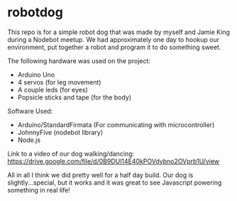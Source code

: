 # robotdog

This repo is for a simple robot dog that was made by myself and Jamie King during a Nodebot meetup. We had approximately one day to hookup our environment, put together a robot and program it to do something sweet. 

The following hardware was used on the project: 
* Arduino Uno
* 4 servos (for leg movement)
* A couple leds (for eyes)
* Popsicle sticks and tape (for the body)

Software Used: 
* Arduino/StandardFirmata (For communicating with microcontroller)
* JohnnyFive (nodebot library)
* Node.js

Link to a video of our dog walking/dancing: https://drive.google.com/file/d/0B9DUl14E40kPOVdybno2OVprb1U/view

All in all I think we did pretty well for a half day build. Our dog is slightly...special, but it works and it was great to see Javascript powering something in real life!
